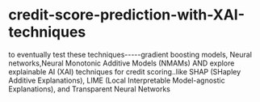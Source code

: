 # credit-score-prediction-with-XAI-techniques
to eventually test these techniques-----gradient boosting models, Neural networks,Neural Monotonic Additive Models (NMAMs) AND  explore explainable AI (XAI) techniques for credit scoring..like SHAP (SHapley Additive Explanations), LIME (Local Interpretable Model-agnostic Explanations), and Transparent Neural Networks 
